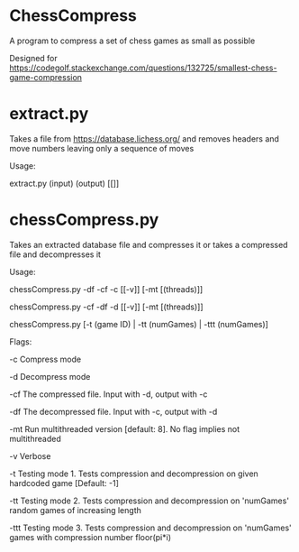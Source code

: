 # ChessCompress
A program to compress a set of chess games as small as possible

Designed for https://codegolf.stackexchange.com/questions/132725/smallest-chess-game-compression

# extract.py
Takes a file from https://database.lichess.org/ and removes headers and move numbers leaving only a sequence of moves

Usage:

extract.py (input) (output) [[<log>]]

# chessCompress.py
Takes an extracted database file and compresses it or takes a compressed file and decompresses it 

Usage:

chessCompress.py -df <decompressed> -cf <compressed> -c [[-v]] [-mt [(threads)]]

chessCompress.py -cf <compressed> -df <decompressed> -d [[-v]] [-mt [(threads)]]

chessCompress.py [-t (game ID) | -tt (numGames) | -ttt (numGames)]

Flags:

-c		Compress mode

-d		Decompress mode

-cf		The compressed file.  Input with -d, output with -c

-df		The decompressed file.  Input with -c, output with -d

-mt		Run multithreaded version [default: 8].  No flag implies not multithreaded

-v		Verbose

-t		Testing mode 1.  Tests compression and decompression on given hardcoded game [Default: -1]

-tt		Testing mode 2.  Tests compression and decompression on 'numGames' random games of increasing length

-ttt	Testing mode 3.  Tests compression and decompression on 'numGames' games with compression number floor(pi*i)
